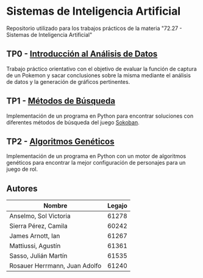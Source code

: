 # Sistemas de Inteligencia Artificial
Repositorio utilizado para los trabajos prácticos de la materia "72.27 - Sistemas de Inteligencia Artificial"

## TP0 - [Introducción al Análisis de Datos](https://github.com/Ian-Arnott/TPs-SIA/tree/master/Tp0)

Trabajo práctico orientativo con el objetivo de evaluar la función de captura de un Pokemon y sacar conclusiones sobre la misma mediante el análisis de datos y la generación de gráficos pertinentes.

## TP1 - [Métodos de Búsqueda](https://github.com/Ian-Arnott/TPs-SIA/tree/master/Tp1)

Implementación de un programa en Python para encontrar soluciones con diferentes métodos de búsqueda del juego [Sokoban](http://www.game-sokoban.com/index.php?mode=level&lid=200).

## TP2 - [Algoritmos Genéticos](https://github.com/Ian-Arnott/TPs-SIA/tree/master/Tp2)

Implementación de un programa en Python con un motor de algoritmos genéticos para encontrar la mejor configuración de personajes para un juego de rol.

## Autores
Nombre | Legajo
-------|--------
Anselmo, Sol Victoria | 61278
Sierra Pérez, Camila | 60242
James Arnott, Ian | 61267
Mattiussi, Agustín | 61361
Sasso, Julián Martín | 61535
Rosauer Herrmann, Juan Adolfo | 61240